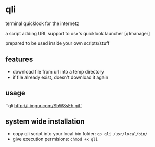 # qli
terminal quicklook for the internetz

a script adding URL support to osx's quicklook launcher [qlmanager]

prepared to be used inside your own scripts/stuff

## features
- download file from url into a temp directory
- if file already exist, doesn't download it again

## usage
``qli http://i.imgur.com/SbW8sEh.gif`

## system wide installation
- copy qli script into your local bin folder: ``cp qli /usr/local/bin/``
- give execution permisions: ``chmod +x qli``